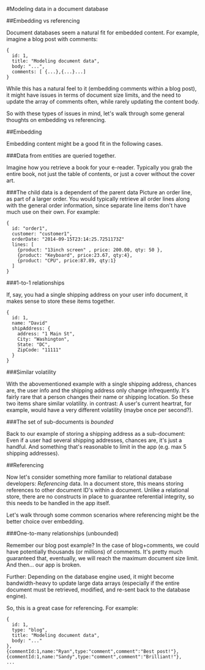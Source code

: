 #Modeling data in a document database

##Embedding vs referencing

Document databases seem a natural fit for embedded content.
For example, imagine a blog post with comments:

```
{
  id: 1,
  title: "Modeling document data",
  body: "...",
  comments: [ {...},{...}...]
}
```
While this has a natural feel to it (embedding comments within a blog post),
it might have issues in terms of document size limits, and the need to update the
array of comments often, while rarely updating the content body.

So with these types of issues in mind, let's walk through some general thoughts on embedding vs referencing.

##Embedding

Embedding content might be a good fit in the following cases.

###Data from entities are queried together.

Imagine how you retrieve a book for your e-reader. Typically you grab the entire
book, not just the table of contents, or just a cover without the cover art.

###The child data is a dependent of the parent data
Picture an order line, as part of a larger order. You would typically retrieve
all order lines along with the general order information, since separate line items
don't have much use on their own. For example:

```
{
  id: "order1",
  customer: "customer1",
  orderDate: "2014-09-15T23:14:25.7251173Z"
  lines: [
    {product: "13inch screen" , price: 200.00, qty: 50 },
    {product: "Keyboard", price:23.67, qty:4},
    {product: "CPU", price:87.89, qty:1}
  ]      
}
```

###1-to-1 relationships

If, say, you had a single shipping address on your user info document, it makes sense to store these items together.

```
{
  id: 1,
  name: "David"
  shipAddress: {
    address: "1 Main St",
    City: "Washington",
    State: "DC",
    ZipCode: "11111"
  } 
}
```

###Similar volatility

With the abovementioned example with a single shipping address, chances are, the user
info and the shipping address only change infrequently. It's fairly rare that a
person changes their name or shipping location. So these two items share similar
volatility. in contrast: A user's current heartrat, for example, would have a very
different volatility (maybe once per second?).

###The set of sub-documents is _bounded_

Back to our example of storing a shipping address as a sub-document: Even if a user had several shipping addresses, chances are, it's just a handful. And something that's reasonable to limit in the app (e.g. max 5 shipping addresses).

##Referencing

Now let's consider something more familiar to relational database developers: _Referencing_ data. In a document store, this means storing references to other document ID's within a document. Unlike a relational store, there are no constructs in place to guarantee referential integrity, so this needs to be handled in the app itself.

Let's walk through some common scenarios where referencing might be the better choice over embedding.

###One-to-many relationships (unbounded)

Remember our blog post example? In the case of blog+comments, we could have potentially thousands (or millions) of comments. It's pretty much guaranteed that, eventually, we will reach the maximum document size limit. And then... our app is broken.

Further: Depending on the database engine used, it might become bandwidth-heavy to update large data arrays (especially if the entire document must be retrieved, modified, and re-sent back to the database engine).

So, this is a great case for referencing. For example:

```
{
  id: 1,
  type: "blog",
  title: "Modeling document data",
  body: "..."
},
{commentId:1,name:"Ryan",type:"comment",comment":"Best post!"},
{commentId:1,name:"Sandy",type:"comment",comment":"Brilliant!"},
...
```
